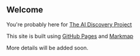 ## Welcome
You're probably here for [The AI Discovery Project](ai/index.md)

This site is built using [GitHub Pages](https://pages.github.com/) and [Markmap](https://github.com/markmap/markmap)

More details will be added soon.
